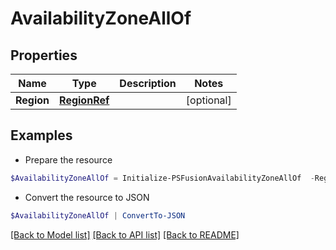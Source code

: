 # AvailabilityZoneAllOf
## Properties

Name | Type | Description | Notes
------------ | ------------- | ------------- | -------------
**Region** | [**RegionRef**](RegionRef.md) |  | [optional] 

## Examples

- Prepare the resource
```powershell
$AvailabilityZoneAllOf = Initialize-PSFusionAvailabilityZoneAllOf  -Region null
```

- Convert the resource to JSON
```powershell
$AvailabilityZoneAllOf | ConvertTo-JSON
```

[[Back to Model list]](../README.md#documentation-for-models) [[Back to API list]](../README.md#documentation-for-api-endpoints) [[Back to README]](../README.md)

